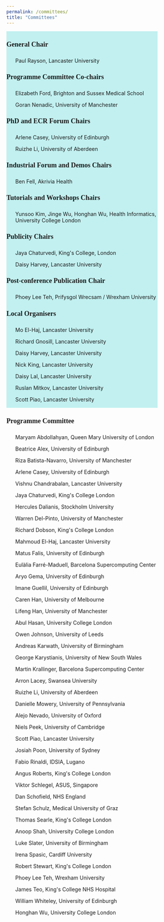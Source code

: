 ```yaml
---
permalink: /committees/
title: "Committees"
---
```


<html>
<head>
<meta name="viewport" content="width=device-width, initial-scale=1">
<style>
* {
  box-sizing: border-box;
}

/* Create four equal columns that floats next to each other */
.column {
  float: left;
  width: 50%;
  padding: 10px;
  height: 1330px; /* Should be removed. Only for demonstration */
}

.column-1 {
  float: left;
  width: 50%;
  padding: 10px;
  height: 100%; /* Should be removed. Only for demonstration */
}

/* Clear floats after the columns */
.row:after {
  content: "";
  display: table;
  clear: both;
}

body {
    font-family: 'Akaya Telivigala';
} 
h1, h2, h3, h4, h5, h6 {
  font-family: 'Akaya Telivigala';
  font-size: 18px;
}
p {
font-size: 14px;
}

</style>
</head>

<body>

<div class="row">
  <div class="column" style="background-color:  #c2f0f0;">

<h4>General Chair</h4> 
<ul>
<p>Paul Rayson, Lancaster University</p>
</ul>


<h4>Programme Committee Co-chairs</h4>
<ul>
<p>Elizabeth Ford, Brighton and Sussex Medical School</p>
<p>Goran Nenadic, University of Manchester</p>
</ul>

<h4>PhD and ECR Forum Chairs</h4>
<ul>
<p>Arlene Casey, University of Edinburgh</p>
<p>Ruizhe Li, University of Aberdeen</p>
</ul>
    
<h4>Industrial Forum and Demos Chairs</h4>
<ul>
<p>Ben Fell, Akrivia Health</p>
</ul>

<h4>Tutorials and Workshops Chairs</h4>   
<ul>
<p>Yunsoo Kim, Jinge Wu, Honghan Wu, Health Informatics, University College London</p>
</ul>

<h4>Publicity Chairs</h4>
<ul>
<p>Jaya Chaturvedi, King's College, London</p>
<p>Daisy Harvey, Lancaster University</p>
</ul>

<h4>Post-conference Publication Chair</h4>
<ul>
<p>Phoey Lee Teh, Prifysgol Wrecsam / Wrexham University</p>
</ul>

<h4>Local Organisers</h4>
<ul>
<p>Mo El-Haj, Lancaster University</p>
      	<p>Richard Gnosill, Lancaster University</p>
      	<p>Daisy Harvey, Lancaster University</p>
      	<p>Nick King, Lancaster University</p>
      <p>Daisy Lal, Lancaster University</p>
      <p>Ruslan Mitkov, Lancaster University</p>
      <p>Scott Piao, Lancaster University</p>
</ul>
</div>
  
<div class="column-1" style="background-color: #0000;">
<h4>Programme Committee</h4>
<ul>
<p> Maryam Abdollahyan, Queen Mary University of London </p>
<p> Beatrice Alex, University of Edinburgh </p>
<p> Riza Batista-Navarro, University of Manchester </p> 
<p> Arlene Casey, University of Edinburgh </p>
<p> Vishnu Chandrabalan, Lancaster University </p>
<p> Jaya Chaturvedi, King's College London </p>
<p> Hercules Dalianis, Stockholm University </p>
<p> Warren Del-Pinto, University of Manchester </p>
<p> Richard Dobson, King's College London </p>
<p> Mahmoud El-Haj, Lancaster University </p>
<p> Matus Falis, University of Edinburgh </p>
<p> Eulàlia Farré-Maduell, Barcelona Supercomputing Center </p>
<p> Aryo Gema, University of Edinburgh </p>
<p> Imane Guellil, University of Edinburgh </p>
<p> Caren Han, University of Melbourne </p>
<p> Lifeng Han, University of Manchester </p>
<p> Abul Hasan, University College London </p>
<p> Owen Johnson, University of Leeds </p>
<p> Andreas Karwath, University of Birmingham </p>
<p> George Karystianis, University of New South Wales </p>
<p> Martin Krallinger, Barcelona Supercomputing Center </p>
<p> Arron Lacey, Swansea University </p>
<p> Ruizhe Li, University of Aberdeen </p>
<p> Danielle Mowery, University of Pennsylvania </p>
<p> Alejo Nevado, University of Oxford </p>
<p> Niels Peek, University of Cambridge </p>
<p> Scott Piao, Lancaster University </p>
<p> Josiah Poon, University of Sydney </p>
<p> Fabio Rinaldi, IDSIA, Lugano </p>
<p> Angus Roberts, King's College London </p>
<p> Viktor Schlegel, ASUS, Singapore </p>
<p> Dan Schofield, NHS England </p>
<p> Stefan Schulz, Medical University of Graz </p>
<p> Thomas Searle, King's College London </p>
<p> Anoop Shah, University College London </p>
<p> Luke Slater, University of Birmingham </p>
<p> Irena Spasic, Cardiff University </p>
<p> Robert Stewart, King's College London </p>
<p> Phoey Lee Teh, Wrexham University </p>
<p> James Teo, King's College NHS Hospital </p>
<p> William Whiteley, University of Edinburgh </p>
<p> Honghan Wu, University College London </p>
</ul>
  </div>


</body>
</html>


